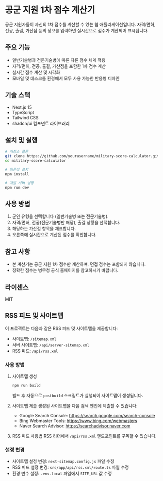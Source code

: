 # 공군 지원 1차 점수 계산기

공군 지원자들이 자신의 1차 점수를 계산할 수 있는 웹 애플리케이션입니다. 자격/면허, 전공, 출결, 가산점 등의 정보를 입력하면 실시간으로 점수가 계산되어 표시됩니다.

## 주요 기능

- 일반기술병과 전문기술병에 따른 다른 점수 체계 적용
- 자격/면허, 전공, 출결, 가산점을 포함한 1차 점수 계산
- 실시간 점수 계산 및 시각화
- 모바일 및 데스크톱 환경에서 모두 사용 가능한 반응형 디자인

## 기술 스택

- Next.js 15
- TypeScript
- Tailwind CSS
- shadcn/ui 컴포넌트 라이브러리

## 설치 및 실행

```bash
# 저장소 클론
git clone https://github.com/yourusername/military-score-calculator.git
cd military-score-calculator

# 의존성 설치
npm install

# 개발 서버 실행
npm run dev
```

## 사용 방법

1. 군인 유형을 선택합니다 (일반기술병 또는 전문기술병).
2. 자격/면허, 전공(전문기술병만 해당), 출결 상황을 선택합니다.
3. 해당하는 가산점 항목을 체크합니다.
4. 오른쪽에 실시간으로 계산된 점수를 확인합니다.

## 참고 사항

- 본 계산기는 공군 지원 1차 점수만 계산하며, 면접 점수는 포함되지 않습니다.
- 정확한 점수는 병무청 공식 홈페이지를 참고하시기 바랍니다.

## 라이센스

MIT

## RSS 피드 및 사이트맵

이 프로젝트는 다음과 같은 RSS 피드 및 사이트맵을 제공합니다:

- 사이트맵: `/sitemap.xml`
- 서버 사이트맵: `/api/server-sitemap.xml`
- RSS 피드: `/api/rss.xml`

### 사용 방법

1. 사이트맵 생성
   ```bash
   npm run build
   ```
   빌드 후 자동으로 `postbuild` 스크립트가 실행되어 사이트맵이 생성됩니다.

2. 사이트맵 제출
   생성된 사이트맵을 다음 검색 엔진에 제출할 수 있습니다:
   - Google Search Console: https://search.google.com/search-console
   - Bing Webmaster Tools: https://www.bing.com/webmasters
   - Naver Search Advisor: https://searchadvisor.naver.com

3. RSS 피드 사용법
   RSS 리더에서 `/api/rss.xml` 엔드포인트를 구독할 수 있습니다.

### 설정 변경

- 사이트맵 설정 변경: `next-sitemap.config.js` 파일 수정
- RSS 피드 설정 변경: `src/app/api/rss.xml/route.ts` 파일 수정
- 환경 변수 설정: `.env.local` 파일에서 `SITE_URL` 값 수정

